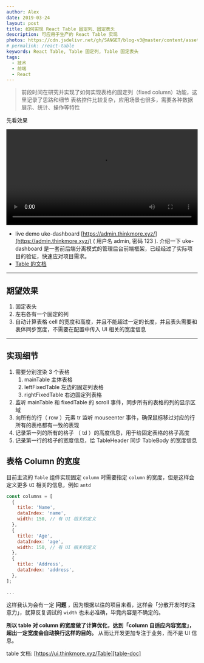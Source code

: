 ```yaml
---
author: Alex
date: 2019-03-24
layout: post
title: 如何实现 React Table 固定列、固定表头
description: 可应用于生产的 React Table 实现
photos: https://cdn.jsdelivr.net/gh/SANGET/blog-v3@master/content/assets/images/other/react-table.png
# permalink: /react-table
keywords: React Table, Table 固定列, Table 固定表头
tags: 
  - 技术
  - 前端
  - React
---
```


> 前段时间在研究并实现了如何实现表格的固定列（fixed column）功能，这里记录了思路和细节
> 表格控件比较复杂，应用场景也很多，需要各种数据展示、统计、操作等特性

先看效果

<escape>
  <video width="100%" controls>
    <source src="https://cdn.jsdelivr.net/gh/SANGET/blog-v3@master/content/assets/video/react-table-demo.mov" type="video/mp4">
    Your browser does not support the video tag.
  </video>
</escape>

- live demo uke-dashboard [https://admin.thinkmore.xyz/](https://admin.thinkmore.xyz/) ( 用户名 admin, 密码 123 ). 介绍一下 uke-dashboard 是一套前后端分离模式的管理后台前端框架，已经经过了实际项目的验证，快速应对项目需求。
- [Table 的文档][table-doc]

--------------

## 期望效果

1. 固定表头
2. 左右各有一个固定的列
3. 自动计算表格 cell 的宽度和高度，并且不能超过一定的长度，并且表头需要和表体同步宽度，不需要在配置中传入 UI 相关的宽度信息

--------------

## 实现细节

1. 需要分别渲染 3 个表格
    1. mainTable 主体表格
    2. leftFixedTable 左边的固定列表格
    3. rightFixedTable 右边固定列表格
2. 监听 mainTable 和 fixedTable 的 scroll 事件，同步所有的表格的列的显示区域
3. 向所有的行（ row ）元素 tr 监听 mouseenter 事件，确保鼠标移过对应的行所有的表格都有一致的表现
4. 记录第一列的所有的格子 （ td ）的高度信息，用于给固定表格的格子高度
5. 记录第一行的格子的宽度信息，给 TableHeader 同步 TableBody 的宽度信息

## 表格 Column 的宽度

目前主流的 `Table` 组件实现固定 `column` 时需要指定 `column` 的宽度，但是这样会定义更多 `UI` 相关的信息，例如 `antd`

```js
const columns = [
  {
    title: 'Name',
    dataIndex: 'name',
    width: 150, // 有 UI 相关的定义
  },
  {
    title: 'Age',
    dataIndex: 'age',
    width: 150, // 有 UI 相关的定义
  },
  {
    title: 'Address',
    dataIndex: 'address',
  },
];

...
```

这样我认为会有一定 __问题__ ，因为根据以往的项目来看，这样会「分散开发时的注意力」，就算反复调试的 `width` 也未必准确，毕竟内容是不确定的。

__所以 table 对 column 的宽度做了计算优化，达到「column 自适应内容宽度」，超出一定宽度会自动换行这样的目的。__ 从而让开发更加专注于业务，而不是 UI 信息。

table 文档: [https://ui.thinkmore.xyz/Table][table-doc]

[table-doc]:https://ui.thinkmore.xyz/Table
